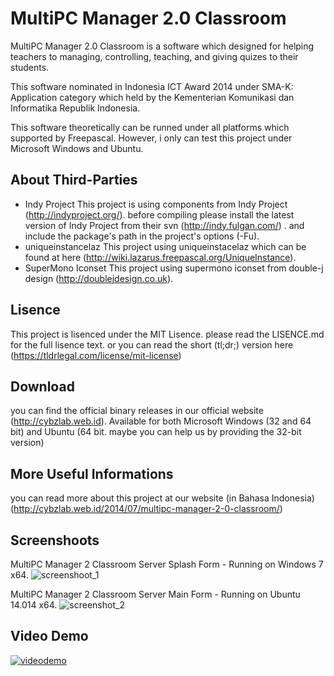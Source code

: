 MultiPC Manager 2.0 Classroom
==========================

MultiPC Manager 2.0 Classroom is a software which designed for helping teachers to managing, controlling, teaching, and giving quizes to their students.

This software nominated in Indonesia ICT Award 2014 under SMA-K: Application category which held by the Kementerian Komunikasi dan Informatika Republik Indonesia.

This software theoretically can be runned under all platforms which supported by Freepascal. However, i only can test this project under Microsoft Windows and Ubuntu.

About Third-Parties
-------------------------
- Indy Project
This project is using components from Indy Project (http://indyproject.org/). before compiling please install the latest version of Indy Project from their svn (http://indy.fulgan.com/) . and include the package's path in the project's options (-Fu).
- uniqueinstancelaz
This project using uniqueinstacelaz which can be found at here (http://wiki.lazarus.freepascal.org/UniqueInstance).
- SuperMono Iconset
This project using supermono iconset from double-j design (http://doublejdesign.co.uk).

Lisence
----------
This project is lisenced under the MIT Lisence. please read the LISENCE.md for the full lisence text. or you can read the short (tl;dr;) version here (https://tldrlegal.com/license/mit-license)

Download
------------
you can find the official binary releases in our official website (http://cybzlab.web.id). Available for both Microsoft Windows (32 and 64 bit) and Ubuntu (64 bit. maybe you can help us by providing the 32-bit version)

More Useful Informations
--------------------------------
you can read more about this project at our website (in Bahasa Indonesia) (http://cybzlab.web.id/2014/07/multipc-manager-2-0-classroom/) 

Screenshoots
------------------
MultiPC Manager 2 Classroom Server Splash Form - Running on Windows 7 x64.
![screenshoot_1](http://cybzlab.web.id/wp-content/uploads/2014/07/1.png)

MultiPC Manager 2 Classroom Server Main Form - Running on Ubuntu 14.014 x64.
![screenshot_2](http://cybzlab.web.id/wp-content/uploads/2014/07/10498376_658619384220282_9095202497302922989_o-1.png)

Video Demo
----------------
[![videodemo](https://i.ytimg.com/vi/pOEvNNl2mo0/mqdefault.jpg)](https://www.youtube.com/watch?v=pOEvNNl2mo0)